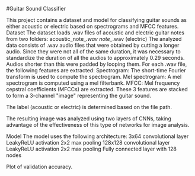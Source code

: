 #Guitar Sound Classifier

This project contains a dataset and model for classifying guitar sounds as either acoustic or electric based on spectrograms and MFCC features.
Dataset
The dataset loads .wav files of acoustic and electric guitar notes from two folders:
acoustic_note_*.wav
note_*.wav (electric)
The analyzed data consists of .wav audio files that were obtained by cutting a longer audio. Since they were not all of the same duration, it was necessary to standardize the duration of all the audios to approximately 0.29 seconds. Audios shorter than this were padded by looping them.
For each .wav file, the following features are extracted:
Spectrogram: The short-time Fourier transform is used to compute the spectrogram.
Mel spectrogram: A mel spectrogram is computed using a mel filterbank.
MFCC: Mel frequency cepstral coefficients (MFCCs) are extracted.
These 3 features are stacked to form a 3-channel "image" representing the guitar sound.

The label (acoustic or electric) is determined based on the file path.

The resulting image was analyzed using two layers of CNNs, taking advantage of the effectiveness of this type of networks for image analysis.

Model
The model uses the following architecture:
3x64 convolutional layer
LeakyReLU activation
2x2 max pooling
128x128 convolutional layer
LeakyReLU activation
2x2 max pooling
Fully connected layer with 128 nodes

Plot of validation accuracy.


